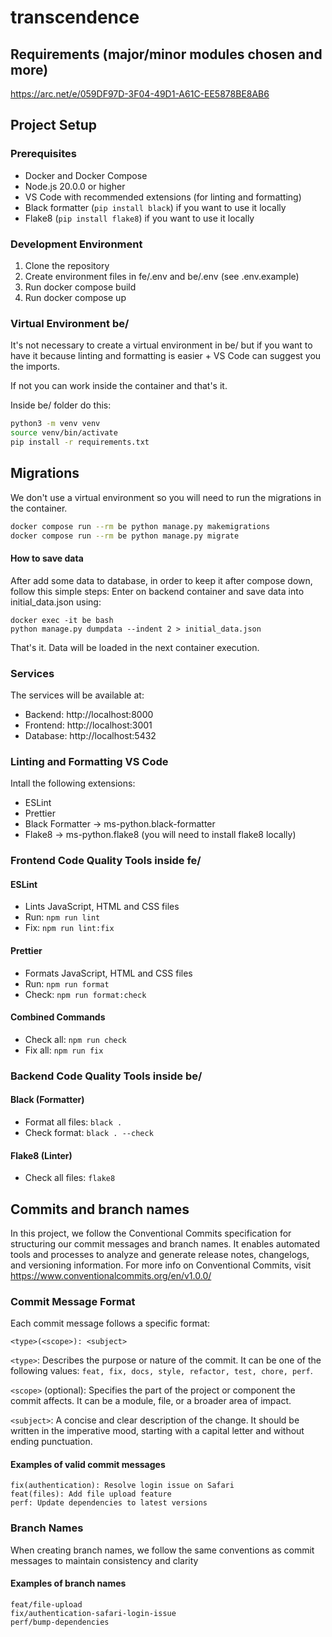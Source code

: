 # transcendence

## Requirements (major/minor modules chosen and more)
https://arc.net/e/059DF97D-3F04-49D1-A61C-EE5878BE8AB6

## Project Setup

### Prerequisites
- Docker and Docker Compose
- Node.js 20.0.0 or higher
- VS Code with recommended extensions (for linting and formatting)
- Black formatter (`pip install black`) if you want to use it locally
- Flake8 (`pip install flake8`) if you want to use it locally

### Development Environment
1. Clone the repository
2. Create environment files in fe/.env and be/.env (see .env.example)
3. Run docker compose build
4. Run docker compose up

### Virtual Environment be/
It's not necessary to create a virtual environment in be/ but if you want to have it because linting and formatting is easier + VS Code can suggest you the imports.

If not you can work inside the container and that's it.

Inside be/ folder do this:
```bash
python3 -m venv venv
source venv/bin/activate
pip install -r requirements.txt
```

## Migrations
We don't use a virtual environment so you will need to run the migrations in the container.

```bash
docker compose run --rm be python manage.py makemigrations
docker compose run --rm be python manage.py migrate
```

#### How to save data

After add some data to database, in order to keep it after compose down, follow this simple steps:
Enter on backend container and save data into initial_data.json using:
```code
docker exec -it be bash
python manage.py dumpdata --indent 2 > initial_data.json
```
That's it. Data will be loaded in the next container execution.

### Services
The services will be available at:
- Backend: http://localhost:8000
- Frontend: http://localhost:3001
- Database: http://localhost:5432

### Linting and Formatting VS Code
Intall the following extensions:
- ESLint
- Prettier
- Black Formatter -> ms-python.black-formatter
- Flake8 -> ms-python.flake8 (you will need to install flake8 locally)

### Frontend Code Quality Tools inside fe/
#### ESLint
- Lints JavaScript, HTML and CSS files
- Run: `npm run lint`
- Fix: `npm run lint:fix`

#### Prettier
- Formats JavaScript, HTML and CSS files
- Run: `npm run format`
- Check: `npm run format:check`

#### Combined Commands
- Check all: `npm run check`
- Fix all: `npm run fix`

### Backend Code Quality Tools inside be/
#### Black (Formatter)
- Format all files: `black .`
- Check format: `black . --check`

#### Flake8 (Linter)
- Check all files: `flake8`

## Commits and branch names

In this project, we follow the Conventional Commits specification for structuring our commit messages and branch names. It enables automated tools and processes to analyze and generate release notes, changelogs, and versioning information. For more info on Conventional Commits, visit <https://www.conventionalcommits.org/en/v1.0.0/>

### Commit Message Format

Each commit message follows a specific format:

```code
<type>(<scope>): <subject>
```

`<type>`: Describes the purpose or nature of the commit. It can be one of the following values: `feat, fix, docs, style, refactor, test, chore, perf`.

`<scope>` (optional): Specifies the part of the project or component the commit affects. It can be a module, file, or a broader area of impact.

`<subject>`: A concise and clear description of the change. It should be written in the imperative mood, starting with a capital letter and without ending punctuation.

#### Examples of valid commit messages

```code
fix(authentication): Resolve login issue on Safari
feat(files): Add file upload feature
perf: Update dependencies to latest versions
```

### Branch Names

When creating branch names, we follow the same conventions as commit messages to maintain consistency and clarity

#### Examples of branch names

```code
feat/file-upload
fix/authentication-safari-login-issue
perf/bump-dependencies
```
